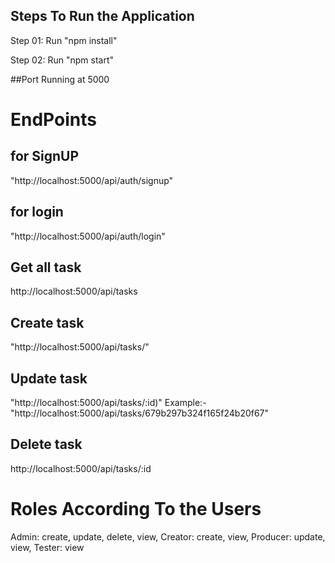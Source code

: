 ## Steps To Run the Application
Step 01:
Run "npm install"

Step 02:
Run "npm start"

##Port Running at 5000

# EndPoints
## for SignUP
"http://localhost:5000/api/auth/signup"

## for login
"http://localhost:5000/api/auth/login"

## Get all task
http://localhost:5000/api/tasks

## Create task
"http://localhost:5000/api/tasks/"

## Update task
"http://localhost:5000/api/tasks/:id)"
Example:- "http://localhost:5000/api/tasks/679b297b324f165f24b20f67"

## Delete task
http://localhost:5000/api/tasks/:id

# Roles According To the Users
  Admin: create, update, delete, view,
  Creator: create, view,
  Producer: update, view,
  Tester: view
